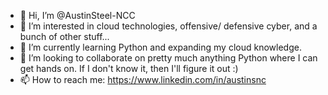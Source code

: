 - 👋 Hi, I’m @AustinSteel-NCC
- 👀 I’m interested in cloud technologies, offensive/ defensive cyber, and a bunch of other stuff...
- 🌱 I’m currently learning Python and expanding my cloud knowledge. 
- 💞️ I’m looking to collaborate on pretty much anything Python where I can get hands on. If I don't know it, then I'll figure it out :) 
- 📫 How to reach me: https://www.linkedin.com/in/austinsnc 


